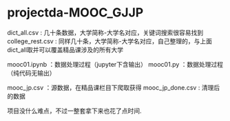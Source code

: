 # projectda-MOOC_GJJP

dict_all.csv : 几十条数据，大学简称-大学名对应，关键词搜索很容易找到
college_rest.csv : 同样几十条，大学简称-大学名对应，自己整理的，与上面dict_all取并可以覆盖精品课涉及的所有大学

mooc01.ipynb ：数据处理过程（jupyter下含输出）
mooc01.py  ：数据处理过程（纯代码无输出）

mooc_jp.csv  ：源数据，在精品课栏目下爬取获得
mooc_jp_done.csv : 清理后的数据

项目没什么难点，不过一整套拿下来也花了点时间.
